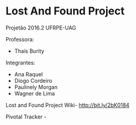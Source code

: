 # Lost And Found Project
Projetão 2016.2  UFRPE-UAG

Professora: 
  - Thaís Burity

Integrantes:
  - Ana Raquel
  - Diogo Cordeiro
  - Paulinely Morgan
  - Wagner de Lima
  
Lost and Found Project Wiki- http://bit.ly/2bK0184

Pivotal Tracker - 
